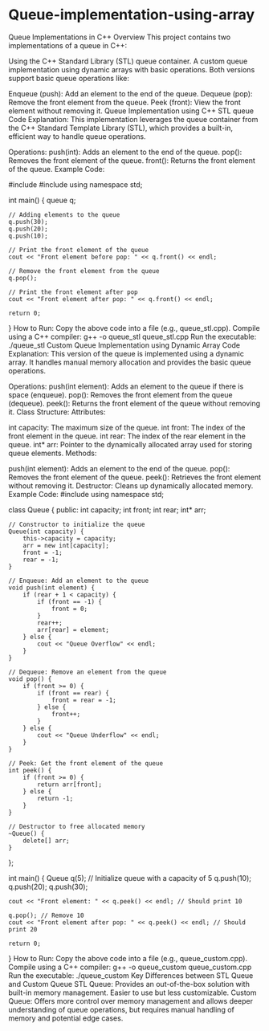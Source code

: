 # Queue-implementation-using-array

Queue Implementations in C++
Overview
This project contains two implementations of a queue in C++:

Using the C++ Standard Library (STL) queue container.
A custom queue implementation using dynamic arrays with basic operations.
Both versions support basic queue operations like:

Enqueue (push): Add an element to the end of the queue.
Dequeue (pop): Remove the front element from the queue.
Peek (front): View the front element without removing it.
Queue Implementation using C++ STL queue
Code Explanation:
This implementation leverages the queue container from the C++ Standard Template Library (STL), which provides a built-in, efficient way to handle queue operations.

Operations:
push(int): Adds an element to the end of the queue.
pop(): Removes the front element of the queue.
front(): Returns the front element of the queue.
Example Code:

#include <iostream>
#include <queue>
using namespace std;

int main() {
    queue<int> q;

    // Adding elements to the queue
    q.push(30);
    q.push(20);
    q.push(10);

    // Print the front element of the queue
    cout << "Front element before pop: " << q.front() << endl;

    // Remove the front element from the queue
    q.pop();

    // Print the front element after pop
    cout << "Front element after pop: " << q.front() << endl;

    return 0;
}
How to Run:
Copy the above code into a file (e.g., queue_stl.cpp).
Compile using a C++ compiler:
g++ -o queue_stl queue_stl.cpp
Run the executable:
./queue_stl
Custom Queue Implementation using Dynamic Array
Code Explanation:
This version of the queue is implemented using a dynamic array. It handles manual memory allocation and provides the basic queue operations.

Operations:
push(int element): Adds an element to the queue if there is space (enqueue).
pop(): Removes the front element from the queue (dequeue).
peek(): Returns the front element of the queue without removing it.
Class Structure:
Attributes:

int capacity: The maximum size of the queue.
int front: The index of the front element in the queue.
int rear: The index of the rear element in the queue.
int* arr: Pointer to the dynamically allocated array used for storing queue elements.
Methods:

push(int element): Adds an element to the end of the queue.
pop(): Removes the front element of the queue.
peek(): Retrieves the front element without removing it.
Destructor: Cleans up dynamically allocated memory.
Example Code:
#include <iostream>
using namespace std;

class Queue {
public:
    int capacity;
    int front;
    int rear;
    int* arr;

    // Constructor to initialize the queue
    Queue(int capacity) {
        this->capacity = capacity;
        arr = new int[capacity];
        front = -1;
        rear = -1;
    }

    // Enqueue: Add an element to the queue
    void push(int element) {
        if (rear + 1 < capacity) {
            if (front == -1) {
                front = 0;
            }
            rear++;
            arr[rear] = element;
        } else {
            cout << "Queue Overflow" << endl;
        }
    }

    // Dequeue: Remove an element from the queue
    void pop() {
        if (front >= 0) {
            if (front == rear) {
                front = rear = -1;
            } else {
                front++;
            }
        } else {
            cout << "Queue Underflow" << endl;
        }
    }

    // Peek: Get the front element of the queue
    int peek() {
        if (front >= 0) {
            return arr[front];
        } else {
            return -1;
        }
    }

    // Destructor to free allocated memory
    ~Queue() {
        delete[] arr;
    }
};

int main() {
    Queue q(5); // Initialize queue with a capacity of 5
    q.push(10);
    q.push(20);
    q.push(30);

    cout << "Front element: " << q.peek() << endl; // Should print 10

    q.pop(); // Remove 10
    cout << "Front element after pop: " << q.peek() << endl; // Should print 20

    return 0;
}
How to Run:
Copy the above code into a file (e.g., queue_custom.cpp).
Compile using a C++ compiler:
g++ -o queue_custom queue_custom.cpp
Run the executable:
./queue_custom
Key Differences between STL Queue and Custom Queue
STL Queue: Provides an out-of-the-box solution with built-in memory management. Easier to use but less customizable.
Custom Queue: Offers more control over memory management and allows deeper understanding of queue operations, but requires manual handling of memory and potential edge cases.
